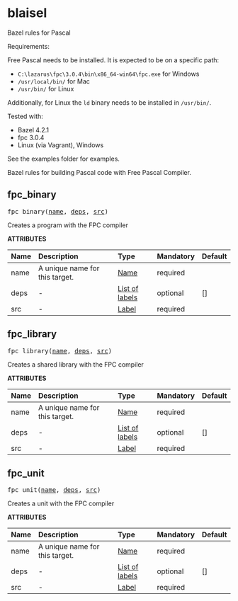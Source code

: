 # blaisel
Bazel rules for Pascal

Requirements:

Free Pascal needs to be installed. It is expected to be on a specific path:

- `C:\lazarus\fpc\3.0.4\bin\x86_64-win64\fpc.exe` for Windows
- `/usr/local/bin/` for Mac
- `/usr/bin/` for Linux

Additionally, for Linux the `ld` binary needs to be installed in `/usr/bin/`.

Tested with:

- Bazel 4.2.1
- fpc 3.0.4
- Linux (via Vagrant), Windows

See the examples folder for examples.

<!-- Generated with Stardoc: http://skydoc.bazel.build -->


Bazel rules for building Pascal code with Free Pascal Compiler.


<a id="#fpc_binary"></a>

## fpc_binary

<pre>
fpc_binary(<a href="#fpc_binary-name">name</a>, <a href="#fpc_binary-deps">deps</a>, <a href="#fpc_binary-src">src</a>)
</pre>

Creates a program with the FPC compiler

**ATTRIBUTES**


| Name  | Description | Type | Mandatory | Default |
| :------------- | :------------- | :------------- | :------------- | :------------- |
| <a id="fpc_binary-name"></a>name |  A unique name for this target.   | <a href="https://bazel.build/docs/build-ref.html#name">Name</a> | required |  |
| <a id="fpc_binary-deps"></a>deps |  -   | <a href="https://bazel.build/docs/build-ref.html#labels">List of labels</a> | optional | [] |
| <a id="fpc_binary-src"></a>src |  -   | <a href="https://bazel.build/docs/build-ref.html#labels">Label</a> | required |  |


<a id="#fpc_library"></a>

## fpc_library

<pre>
fpc_library(<a href="#fpc_library-name">name</a>, <a href="#fpc_library-deps">deps</a>, <a href="#fpc_library-src">src</a>)
</pre>

Creates a shared library with the FPC compiler

**ATTRIBUTES**


| Name  | Description | Type | Mandatory | Default |
| :------------- | :------------- | :------------- | :------------- | :------------- |
| <a id="fpc_library-name"></a>name |  A unique name for this target.   | <a href="https://bazel.build/docs/build-ref.html#name">Name</a> | required |  |
| <a id="fpc_library-deps"></a>deps |  -   | <a href="https://bazel.build/docs/build-ref.html#labels">List of labels</a> | optional | [] |
| <a id="fpc_library-src"></a>src |  -   | <a href="https://bazel.build/docs/build-ref.html#labels">Label</a> | required |  |


<a id="#fpc_unit"></a>

## fpc_unit

<pre>
fpc_unit(<a href="#fpc_unit-name">name</a>, <a href="#fpc_unit-deps">deps</a>, <a href="#fpc_unit-src">src</a>)
</pre>

Creates a unit with the FPC compiler

**ATTRIBUTES**


| Name  | Description | Type | Mandatory | Default |
| :------------- | :------------- | :------------- | :------------- | :------------- |
| <a id="fpc_unit-name"></a>name |  A unique name for this target.   | <a href="https://bazel.build/docs/build-ref.html#name">Name</a> | required |  |
| <a id="fpc_unit-deps"></a>deps |  -   | <a href="https://bazel.build/docs/build-ref.html#labels">List of labels</a> | optional | [] |
| <a id="fpc_unit-src"></a>src |  -   | <a href="https://bazel.build/docs/build-ref.html#labels">Label</a> | required |  |


